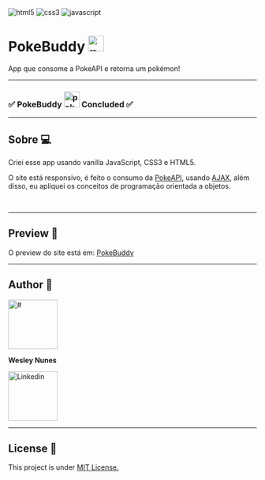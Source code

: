 <div>  
  <img alt="html5" src="https://img.shields.io/badge/HTML-e34c26?style=for-the-badge&logo=html5&logoColor=black" />
  <img alt="css3" src="https://img.shields.io/badge/CSS-264de4?style=for-the-badge&logo=css3&logoColor=black" />
  <img alt="javascript" src="https://img.shields.io/badge/JavaScript-F7DF1E?style=for-the-badge&logo=javascript&logoColor=black" />
</div>

<h1>PokeBuddy <img width="32" height="auto" class="emojidex-emoji" src="https://cdn.emojidex.com/emoji/seal/pokeball.png" emoji-code="pokeball" alt="pokeball" /></h1> 
<p>App que consome a PokeAPI e retorna um pokémon!</p>

<hr />

<h3> 
  ✅   PokeBuddy <img width="32" height="auto" class="emojidex-emoji" src="https://cdn.emojidex.com/emoji/seal/pokeball.png" emoji-code="pokeball" alt="pokeball" /> Concluded ✅ 
</h3>

<hr />

<h2>Sobre 💻</h2>
<p>Criei esse app usando vanilla JavaScript, CSS3 e HTML5.</p>
<p>O site está responsivo, é feito o consumo da <a href="https://pokeapi.co/" target="_blank">PokeAPI</a>, usando <a href="https://developer.mozilla.org/en-US/docs/Web/Guide/AJAX" target="_blank">AJAX</a>,
além disso, eu apliquei os conceitos de programação orientada a objetos.</p>
<br />
<hr />

<h2>Preview 🎨</h2>
<p>O preview do site está em: <a href="https://wesley-nunes.github.io/PokeBuddy/" target="_blank">PokeBuddy</a></p>

<hr />

<h2>Author 🦸</h2>
<div>
 <img src="https://avatars.githubusercontent.com/u/43190808?v=4" alt="#" width="100px" />
  
 <br />
  
 <b>Wesley Nunes</b>
 <br />
  
 <a href="https://www.linkedin.com/in/dev-wesley-nunes/">
  <img src="https://img.shields.io/badge/-Connect-blue?style=flat-square&logo=Linkedin&logoColor=white&link=https://www.linkedin.com/in/dev-wesley-nunes/" alt="Linkedin" width="100px" /> 
  </a>
  <br />
  
</div>

<hr />

<h2>License 📝 </h2>
<p>This project is under <a href="./LICENSE">MIT License.</a></p>
